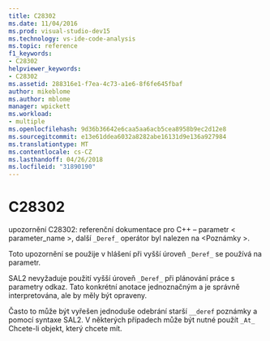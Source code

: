 ```yaml
---
title: C28302
ms.date: 11/04/2016
ms.prod: visual-studio-dev15
ms.technology: vs-ide-code-analysis
ms.topic: reference
f1_keywords:
- C28302
helpviewer_keywords:
- C28302
ms.assetid: 288316e1-f7ea-4c73-a1e6-8f6fe645fbaf
author: mikeblome
ms.author: mblome
manager: wpickett
ms.workload:
- multiple
ms.openlocfilehash: 9d36b36642e6caa5aa6acb5cea8958b9ec2d12e8
ms.sourcegitcommit: e13e61ddea6032a8282abe16131d9e136a927984
ms.translationtype: MT
ms.contentlocale: cs-CZ
ms.lasthandoff: 04/26/2018
ms.locfileid: "31890190"
---
```

# <a name="c28302"></a>C28302
upozornění C28302: referenční dokumentace pro C++ – parametr < parameter_name >, další `_Deref_` operátor byl nalezen na \<Poznámky >.

 Toto upozornění se použije v hlášení při vyšší úroveň `_Deref_` se používá na parametr.

 SAL2 nevyžaduje použití vyšší úroveň `_Deref_` při plánování práce s parametry odkaz. Tato konkrétní anotace jednoznačným a je správně interpretována, ale by měly být opraveny.

 Často to může být vyřešen jednoduše odebrání starší `__deref` poznámky a pomocí syntaxe SAL2. V některých případech může být nutné použít `_At_` Chcete-li objekt, který chcete mít.